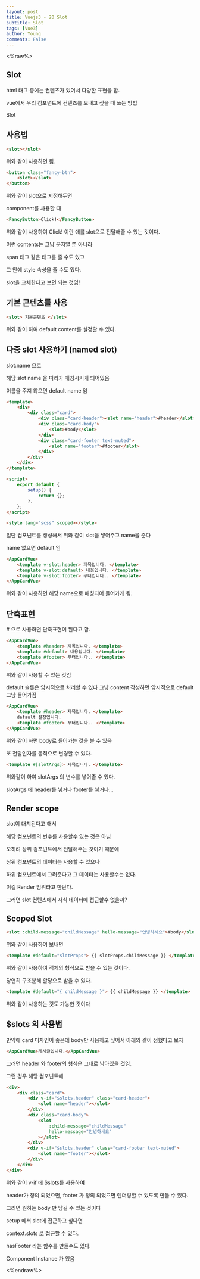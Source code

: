 ```yaml
---
layout: post
title: Vuejs3 - 20 Slot
subtitle: Slot
tags: [Vue3]
author: Young
comments: False
---
```


<%raw%>

## Slot

html 태그 중에는 컨텐츠가 있어서 다양한 표현을 함.

vue에서 우리 컴포넌트에 컨텐츠를 보내고 싶을 때 쓰는 방법

Slot

## 사용법

```html
<slot></slot>
```

위와 같이 사용하면 됨.

```html
<button class="fancy-btn">
	<slot></slot>
</button>
```

위와 같이 slot으로 지정해두면

component를 사용할 때

```html
<FancyButton>Click!</FancyButton>
```

위와 같이 사용하여 Click! 이란 애를 slot으로 전달해줄 수 있는 것이다.

이런 contents는 그냥 문자열 뿐 아니라

span 태그 같은 태그를 줄 수도 있고

그 안에 style 속성을 줄 수도 있다.

slot을 교체한다고 보면 되는 것임!

## 기본 콘텐츠를 사용

```html
<slot> 기본콘텐츠 </slot>
```

위와 같이 하여 default content를 설정할 수 있다.

## 다중 slot 사용하기 (named slot)

slot:name 으로

해당 slot name 을 따라가 매칭시키게 되어있음

이름을 주지 않으면 default name 임

```html
<template>
	<div>
		<div class="card">
			<div class="card-header"><slot name="header">#header</slot></div>
			<div class="card-body">
				<slot>#body</slot>
			</div>
			<div class="card-footer text-muted">
				<slot name="footer">#footer</slot>
			</div>
		</div>
	</div>
</template>

<script>
	export default {
		setup() {
			return {};
		},
	};
</script>

<style lang="scss" scoped></style>
```

일단 컴포넌트를 생성해서 위와 같이 slot을 넣어주고 name을 준다

name 없으면 default 임

```html
<AppCardVue>
	<template v-slot:header> 제목입니다. </template>
	<template v-slot:default> 내용입니다. </template>
	<template v-slot:footer> 푸터입니다.. </template>
</AppCardVue>
```

위와 같이 사용하면 해당 name으로 매칭되어 들어가게 됨.

## 단축표현

\# 으로 사용하면 단축표현이 된다고 함.

```html
<AppCardVue>
	<template #header> 제목입니다. </template>
	<template #default> 내용입니다. </template>
	<template #footer> 푸터입니다.. </template>
</AppCardVue>
```

위와 같이 사용할 수 있는 것임

default 슬롯은 암시적으로 처리할 수 있다
그냥 content 작성하면 암시적으로 default 그냥 들어가짐

```html
<AppCardVue>
	<template #header> 제목입니다. </template>
	default 설정입니다.
	<template #footer> 푸터입니다.. </template>
</AppCardVue>
```

위와 같이 하면 body로 들어가는 것을 볼 수 있음

또 전달인자를 동적으로 변경할 수 있다.

```html
<template #[slotArgs]> 제목입니다. </template>
```

위와같이 하여 slotArgs 의 변수를 넣어줄 수 있다.

slotArgs 에 header를 넣거나 footer를 넣거나...

## Render scope

slot이 대치된다고 해서

해당 컴포넌트의 변수를 사용할수 있는 것은 아님

오히려 상위 컴포넌트에서 전달해주는 것이기 때문에

상위 컴포넌트의 데이터는 사용할 수 있으나

하위 컴포넌트에서 그려준다고 그 데이터는 사용할수는 없다.

이걸 Render 범위라고 한단다.

그러면 slot 컨텐츠에서 자식 데이터에 접근할수 없을까?

## Scoped Slot

```html
<slot :child-message="childMessage" hello-message="안녕하세요">#body</slot>
```

위와 같이 사용하여 보내면

```html
<template #default="slotProps"> {{ slotProps.childMessage }} </template>
```

위와 같이 사용하여 객체의 형식으로 받을 수 있는 것이다.

당연히 구조분해 할당으로 받을 수 있다.

```html
<template #default="{ childMessage }"> {{ childMessage }} </template>
```

위와 같이 사용하는 것도 가능한 것이다

## $slots 의 사용법

만약에 card 디자인이 좋은데
body만 사용하고 싶어서 아래와 같이 정했다고 보자

```html
<AppCardVue>게시글입니다.</AppCardVue>
```

그러면 header 와 footer의 형식은 그대로 남아있을 것임.

그런 경우
해당 컴포넌트에

```html
<div>
	<div class="card">
		<div v-if="$slots.header" class="card-header">
			<slot name="header"></slot>
		</div>
		<div class="card-body">
			<slot
				:child-message="childMessage"
				hello-message="안녕하세요"
			></slot>
		</div>
		<div v-if="$slots.header" class="card-footer text-muted">
			<slot name="footer"></slot>
		</div>
	</div>
</div>
```

위와 같이 v-if 에 $slots를 사용하여

header가 정의 되었으면, footer 가 정의 되었으면
렌더링할 수 있도록 만들 수 있다.

그러면 원하는 body 만 남길 수 있는 것이다

setup 에서 slot에 접근하고 싶다면

context.slots 로 접근할 수 있다.

hasFooter 라는 함수를 만들수도 있다.

Component Instance
가 있음

<%endraw%>
